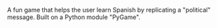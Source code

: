 A fun game that helps the user learn Spanish by replicating a "political" message. Built on a Python module "PyGame".
